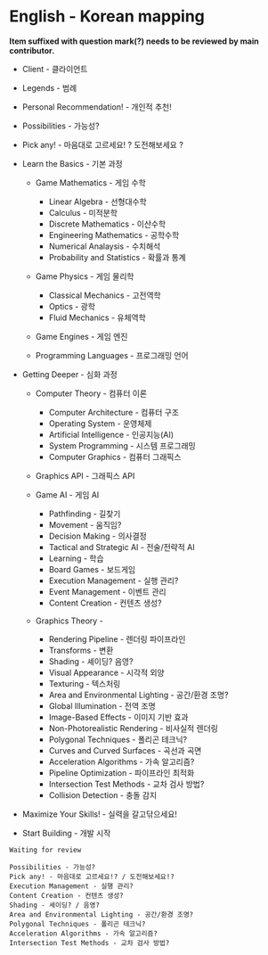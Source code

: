 # English - Korean mapping

**Item suffixed with question mark(?) needs to be reviewed by main contributor.**

- Client - 클라이언트

- Legends - 범례
- Personal Recommendation! - 개인적 추천!
- Possibilities - 가능성?
- Pick any! - 마음대로 고르세요! ? 도전해보세요 ?

- Learn the Basics - 기본 과정

    - Game Mathematics - 게임 수학
        - Linear Algebra - 선형대수학
        - Calculus - 미적분학
        - Discrete Mathematics - 이산수학
        - Engineering Mathematics - 공학수학
        - Numerical Analaysis - 수치해석
        - Probability and Statistics - 확률과 통계
    
    - Game Physics - 게임 물리학
        - Classical Mechanics - 고전역학
        - Optics - 광학
        - Fluid Mechanics - 유체역학
        
    - Game Engines - 게임 엔진
    - Programming Languages - 프로그래밍 언어

- Getting Deeper - 심화 과정

    - Computer Theory - 컴퓨터 이론
        - Computer Architecture - 컴퓨터 구조
        - Operating System - 운영체제
        - Artificial Intelligence - 인공지능(AI)
        - System Programming - 시스템 프로그래밍
        - Computer Graphics - 컴퓨터 그래픽스
    
    - Graphics API - 그래픽스 API
    
    - Game AI - 게임 AI
        - Pathfinding - 길찾기
        - Movement - 움직임?
        - Decision Making - 의사결정
        - Tactical and Strategic AI - 전술/전략적 AI
        - Learning - 학습
        - Board Games - 보드게임
        - Execution Management - 실행 관리?
        - Event Management - 이벤트 관리
        - Content Creation - 컨텐츠 생성?
    
    - Graphics Theory - 
        - Rendering Pipeline - 렌더링 파이프라인
        - Transforms - 변환
        - Shading - 셰이딩? 음영?
        - Visual Appearance - 시각적 외양
        - Texturing - 텍스처링
        - Area and Environmental Lighting - 공간/환경 조명?
        - Global Illumination - 전역 조명
        - Image-Based Effects - 이미지 기반 효과
        - Non-Photorealistic Rendering - 비사실적 렌더링
        - Polygonal Techniques - 폴리곤 테크닉?
        - Curves and Curved Surfaces - 곡선과 곡면
        - Acceleration Algorithms - 가속 알고리즘?
        - Pipeline Optimization - 파이프라인 최적화
        - Intersection Test Methods - 교차 검사 방법?
        - Collision Detection - 충돌 감지

- Maximize Your Skills! - 실력을 갈고닦으세요!

- Start Building - 개발 시작

```
Waiting for review

Possibilities - 가능성?
Pick any! - 마음대로 고르세요!? / 도전해보세요!?
Execution Management - 실행 관리?
Content Creation - 컨텐츠 생성?
Shading - 셰이딩? / 음영?
Area and Environmental Lighting - 공간/환경 조명?
Polygonal Techniques - 폴리곤 테크닉?
Acceleration Algorithms - 가속 알고리즘?
Intersection Test Methods - 교차 검사 방법?
```